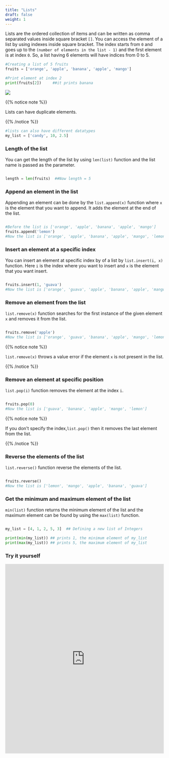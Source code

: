 ```yaml
---
title: "Lists"
draft: false
weight: 1
---
```


Lists are the ordered collection of items and can be written as comma separated values inside square bracket `[]`. You can access the element  of a list by using indexes inside square bracket. The index starts from `0` and goes up to the `(number of elements in the list - 1)` and the first element is at index `0`. So, a list having 6 elements will have indices from 0 to 5. 

```python
#Creating a list of 5 fruits
fruits = ['orange', 'apple', 'banana', 'apple', 'mango']

#Print element at index 2
print(fruits[2])     ##it prints banana


```

![](listDiagram.png)

{{% notice note %}}

Lists can have duplicate elements.

{{% /notice %}}

```python
#lists can also have different datatypes
my_list = ['candy', 10, 2.5]

```

### Length of the list

You can get the length of the list by using `len(list)` function and the list name is passed as the parameter.

```python

length = len(fruits)  ##Now length = 5


```

### Append an element in the list

Appending an element can be done by the `list.append(x)` function where `x` is the element that you want to append. It adds the element at the end of the list.

```python

#Before the list is ['orange', 'apple', 'banana', 'apple', 'mango']
fruits.append('lemon')
#Now the list is ['orange', 'apple', 'banana', 'apple', 'mango', 'lemon']

```

### Insert an element at a specific index

You can insert an element at specific index by of a list by `list.insert(i, x)` function. Here `i` is the index where you want to insert and `x` is the element that you want insert.


```python

fruits.insert(1, 'guava')
#Now the list is ['orange', 'guava', 'apple', 'banana', 'apple', 'mango', 'lemon']

```

### Remove an element from the list

`list.remove(x)` function searches for the first instance of the given element `x` and removes it from the list.

```python

fruits.remove('apple')
#Now the list is ['orange', 'guava', 'banana', 'apple', 'mango', 'lemon']

```

{{% notice note %}}

`list.remove(x)` throws a value error if the element `x` is not present in the list.

{{% /notice %}}


### Remove an element at specific position

`list.pop(i)` function removes the element at the index `i`.

```python

fruits.pop(0)
#Now the list is ['guava', 'banana', 'apple', 'mango', 'lemon']

```

{{% notice note %}}

If you don't specify the index,`list.pop()` then it removes the last element from the list.

{{% /notice %}}


### Reverse the elements of the list

`list.reverse()` function reverse the elements of the list.

```python

fruits.reverse()
#Now the list is ['lemon', 'mango', 'apple', 'banana', 'guava']

```

### Get the minimum and maximum element of the list

`min(list)` function returns the minimum element of the list and the maximum element can be found by using the `max(list)` function.

```python

my_list = [4, 1, 2, 5, 3]  ## Defining a new list of Integers

print(min(my_list)) ## prints 1, the minimum element of my_list
print(max(my_list)) ## prints 5, the maximum element of my_list

```

### Try it yourself

<iframe src="https://trinket.io/embed/python/b238d85d0d" width="100%" height="600" frameborder="0" marginwidth="0" marginheight="0" allowfullscreen></iframe>


